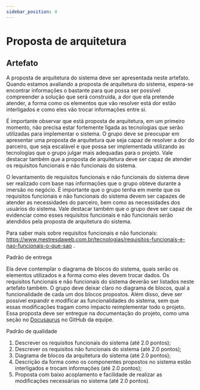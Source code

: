 ```yaml
---
sidebar_position: 4
---
```


# Proposta de arquitetura

## Artefato

A proposta de arquitetura do sistema deve ser apresentada neste artefato. Quando estamos avaliando a proposta de arquitetura do sistema, espera-se encontrar informações o bastante para que possa ser possível compreender a solução que será construída, a dor que ela pretende atender, a forma como os elementos que vão resolver está dor estão interligados e como eles vão trocar informações entre si.

É importante observar que está proposta de arquitetura, em um primeiro momento, não precisa estar fortemente ligada as tecnologias que serão utilizadas para implementar o sistema. O grupo deve se preocupar em apresentar uma proposta de arquitetura que seja capaz de resolver a dor do parceiro, que seja escalável e que possa ser implementada utilizando as tecnologias que o grupo julgar mais adequadas para o projeto. Vale destacar também que a proposta de arquitetura deve ser capaz de atender os requisitos funcionais e não funcionais do sistema.

O levantamento de requisitos funcionais e não funcionais do sistema deve ser realizado com base nas informações que o grupo obteve durante a imersão no negócio. É importante que o grupo tenha em mente que os requisitos funcionais e não funcionais do sistema devem ser capazes de atender as necessidades do parceiro, bem como as necessidades dos usuários do sistema. Vale destacar também que o grupo deve ser capaz de evidenciar como esses requisitos funcionais e não funcionais serão atendidos pela proposta de arquitetura do sistema.

Para saber mais sobre requisitos funcionais e não funcionais: https://www.mestresdaweb.com.br/tecnologias/requisitos-funcionais-e-nao-funcionais-o-que-sao .


Padrão de entrega

Ela deve contemplar o diagrama de blocos do sistema, quais serão os elementos utilizados e a forma como eles devem trocar dados.
Os requisitos funcionais e não funcionais do sistema deverão ser listados neste artefato também.
O grupo deve deixar claro no diagrama de blocos, qual a funcionalidade de cada um dos blocos propostos. Além disso, deve ser possível expandir e modificar as funcionalidades do sistema, sem que essas modificações tragam como impacto reimplementar todo o projeto.
Essa proposta deve ser entregue na documentação do projeto, como uma seção no [Docusaurus](https://docusaurus.io/docs) no GitHub da equipe.

Padrão de qualidade

1. Descrever os requisitos funcionais do sistema (até 2.0 pontos);
2. Descrever os requisitos não funcionais do sistema (até 2.0 pontos);
3. Diagrama de blocos da arquitetura do sistema (até 2.0 pontos);
4. Descrição da forma como os componentes propostos no sistema estão interligados e trocam informações (até 2.0 pontos);
5. Proposta com baixo acoplamento e facilidade de realizar as modificações necessárias no sistema (até 2.0 pontos).